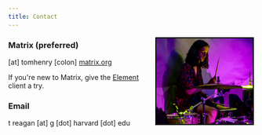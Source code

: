 ```yaml
---
title: Contact
---
```


<img src="images/drumming.jpg" height="175" alt="Me playing the drums in 2019" style="float: right; margin: 3px 3px 3px 3px; border: 2px solid #000800;"> 

### Matrix (preferred)
[at] tomhenry [colon] [matrix.org](https://matrix.org/)

If you're new to Matrix, give the [Element](https://element.io/) client a try.

### Email 
t reagan [at] g [dot] harvard [dot] edu 

